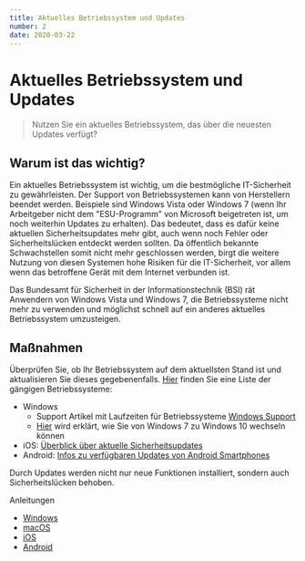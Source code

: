 ```yaml
---
title: Aktuelles Betriebssystem und Updates
number: 2
date: 2020-03-22
---
```


# Aktuelles Betriebssystem und Updates

> Nutzen Sie ein aktuelles Betriebssystem, das über die neuesten Updates verfügt?

## Warum ist das wichtig?

Ein aktuelles Betriebssystem ist wichtig, um die bestmögliche IT-Sicherheit zu gewährleisten. Der Support von Betriebssystemen kann von Herstellern beendet werden. Beispiele sind Windows Vista oder Windows 7 (wenn Ihr Arbeitgeber nicht dem "ESU-Programm" von Micro­soft beigetreten ist, um noch weiterhin Updates zu erhalten). Das bedeutet, dass es dafür keine aktuellen Sicherheitsupdates mehr gibt, auch wenn noch Fehler oder Sicherheitslücken entdeckt werden sollten. Da öffentlich bekannte Schwachstellen somit nicht mehr geschlossen werden, birgt die weitere Nutzung von diesen Systemen hohe Risiken für die IT-Sicherheit, vor allem wenn das betroffene Gerät mit dem Internet verbunden ist. 

Das Bundesamt für Sicherheit in der Informationstechnik (BSI) rät Anwendern von Windows Vista und Windows 7, die Betriebssysteme nicht mehr zu verwenden und möglichst schnell auf ein anderes aktuelles Betriebssystem umzusteigen.

## Maßnahmen

Überprüfen Sie, ob Ihr Betriebssystem auf dem aktuellsten Stand ist und aktualisieren Sie dieses gegebenenfalls. <a href="https://www.teltarif.de/tag/betriebssystem/" target="_blank">Hier</a> finden Sie eine Liste der gängigen Betriebssysteme:

* Windows
  * Support Artikel mit Laufzeiten für Betriebssysteme <a href="https://support.microsoft.com/en-us/help/13853/windows-lifecycle-fact-sheet" target="_blank">Windows Support</a>
  * <a href="https://docs.microsoft.com/de-de/windows/deployment/deploy-windows-mdt/refresh-a-windows-7-computer-with-windows-10" target="_blank">Hier</a> wird erklärt, wie Sie von Windows 7 zu Windows 10 wechseln können
* iOS: <a href="https://support.apple.com/de-de/HT201222" target="_blank">Überblick über aktuelle Sicherheitsupdates</a>
* Android: <a href="https://www.netzwelt.de/news/176833-android-update-grosse-android-update-fahrplan.html" target="_blank">Infos zu verfügbaren Updates von Android Smartphones</a>

Durch Updates werden nicht nur neue Funktionen installiert, sondern auch Sicherheitslücken behoben. 

Anleitungen

* <a target="_blank"  href="https://support.microsoft.com/de-de/help/4027667/windows-10-update">Windows</a>
* <a target="_blank" href="https://support.apple.com/de-de/HT201541">macOS</a>
* <a target="_blank" href="https://support.apple.com/de-de/HT204204">iOS</a>
* <a target="_blank" href="https://support.google.com/android/answer/7680439?hl=de">Android</a>

